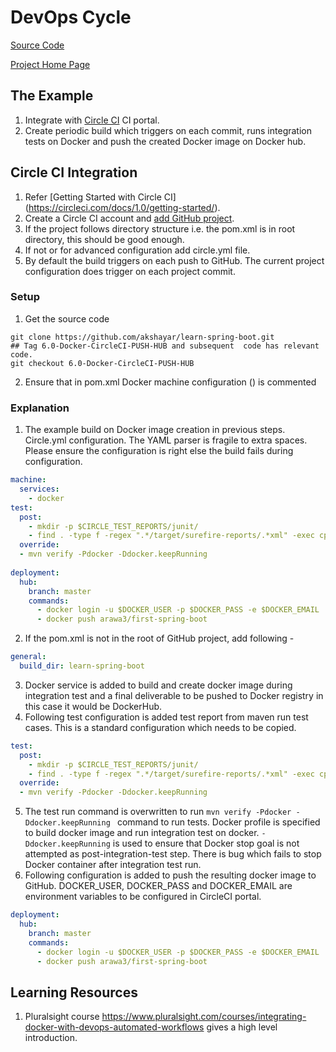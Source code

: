 # DevOps Cycle 
[Source Code](https://github.com/akshayar/learn-spring-boot)

[Project Home Page](https://github.com/akshayar/learn-spring-boot)

## The Example

1. Integrate with [Circle CI](https://circleci.com/) CI portal. 
2. Create periodic build which triggers on each commit, runs integration tests on Docker and push the created Docker image on Docker hub. 

## Circle CI Integration

1. Refer [Getting Started with Circle CI] (https://circleci.com/docs/1.0/getting-started/). 
2. Create a Circle CI account and [add GitHub project](https://circleci.com/add-projects).
3. If the project follows directory structure i.e. the pom.xml is in root directory, this should be good enough. 
4. If not or for advanced configuration add  circle.yml file. 
5. By default the build triggers on each push to GitHub. The current project configuration does trigger on each project commit. 
### Setup
1. Get the source code
```shell
git clone https://github.com/akshayar/learn-spring-boot.git
## Tag 6.0-Docker-CircleCI-PUSH-HUB and subsequent  code has relevant code.
git checkout 6.0-Docker-CircleCI-PUSH-HUB
```
2. Ensure that in pom.xml Docker machine configuration (<machine>) is commented


### Explanation

1. The example build on Docker image creation in previous steps. Circle.yml configuration. The YAML parser is fragile to extra spaces. Please ensure the configuration is right else the build fails during configuration. 
```yaml
machine:
  services:
    - docker
test:
  post:
    - mkdir -p $CIRCLE_TEST_REPORTS/junit/
    - find . -type f -regex ".*/target/surefire-reports/.*xml" -exec cp {} $CIRCLE_TEST_REPORTS/junit/ \;
  override:
  - mvn verify -Pdocker -Ddocker.keepRunning 
 
deployment:
  hub:
    branch: master
    commands:
      - docker login -u $DOCKER_USER -p $DOCKER_PASS -e $DOCKER_EMAIL
      - docker push arawa3/first-spring-boot
```
2. If the pom.xml is not in the root of GitHub project, add following -
```yaml
general:
  build_dir: learn-spring-boot

```
3. Docker service is added to build and create docker image during integration test and a final deliverable to be pushed to Docker registry in this case it would be DockerHub. 
4. Following test configuration is added test report from maven run test cases. This is a standard configuration which needs to be copied. 
```yaml
test:
  post:
    - mkdir -p $CIRCLE_TEST_REPORTS/junit/
    - find . -type f -regex ".*/target/surefire-reports/.*xml" -exec cp {} $CIRCLE_TEST_REPORTS/junit/ \;
  override:
  - mvn verify -Pdocker -Ddocker.keepRunning 
```
5. The test run command is overwritten to run `mvn verify -Pdocker -Ddocker.keepRunning ` command to run tests. Docker profile is specified to build docker image and run integration test on docker.  `-Ddocker.keepRunning` is used to ensure that Docker stop goal is not attempted as post-integration-test step. There is bug which fails to stop Docker container after integration test run. 
6. Following configuration is added to push the resulting docker image to GitHub. DOCKER_USER, DOCKER_PASS and DOCKER_EMAIL are environment variables to be configured in CircleCI portal.  
```yaml
deployment:
  hub:
    branch: master
    commands:
      - docker login -u $DOCKER_USER -p $DOCKER_PASS -e $DOCKER_EMAIL
      - docker push arawa3/first-spring-boot

```

## Learning Resources
1. Pluralsight course https://www.pluralsight.com/courses/integrating-docker-with-devops-automated-workflows gives a high level introduction. 
